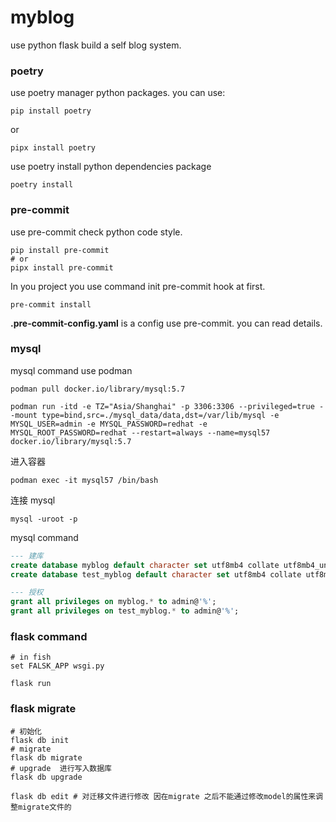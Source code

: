 # myblog

use python flask build a self blog system.

### poetry

use poetry manager python packages. you can use:

```shell
pip install poetry
```

or

```shell
pipx install poetry
```

use poetry install python dependencies package

```shell
poetry install
```

### pre-commit

use pre-commit check python code style.

```shell
pip install pre-commit
# or
pipx install pre-commit
```

In you project you use command init pre-commit hook at first.

```shell
pre-commit install
```

**.pre-commit-config.yaml** is a config use pre-commit. you can read details.

### mysql

mysql command use podman

```shell
podman pull docker.io/library/mysql:5.7

podman run -itd -e TZ="Asia/Shanghai" -p 3306:3306 --privileged=true --mount type=bind,src=./mysql_data/data,dst=/var/lib/mysql -e MYSQL_USER=admin -e MYSQL_PASSWORD=redhat -e MYSQL_ROOT_PASSWORD=redhat --restart=always --name=mysql57 docker.io/library/mysql:5.7
```

进入容器

```shell
podman exec -it mysql57 /bin/bash
```

连接 mysql

```shell
mysql -uroot -p
```

mysql command

```sql
--- 建库
create database myblog default character set utf8mb4 collate utf8mb4_unicode_ci;
create database test_myblog default character set utf8mb4 collate utf8mb4_unicode_ci;

--- 授权
grant all privileges on myblog.* to admin@'%';
grant all privileges on test_myblog.* to admin@'%';

```

### flask command

```shell
# in fish
set FALSK_APP wsgi.py
```

```shell
flask run
```

### flask migrate

```shell
# 初始化
flask db init
# migrate
flask db migrate
# upgrade  进行写入数据库
flask db upgrade

flask db edit # 对迁移文件进行修改 因在migrate 之后不能通过修改model的属性来调整migrate文件的
```
